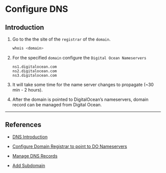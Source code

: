 # Configure DNS

## Introduction

1. Go to the the site of the `registrar` of the `domain`.

    ```bash
    whois <domain>
    ```

2. For the specified `domain` configure the `Digital Ocean Nameservers`

    ```
    ns1.digitalocean.com
    ns2.digitalocean.com
    ns3.digitalocean.com
    ```

3. It will take some time for the name server changes to propagate (~30 min - 2 hours).

4. After the domain is pointed to DigitalOcean’s nameservers, domain record can be managed from Digital Ocean.

---

## References

* [DNS Introduction](https://www.digitalocean.com/community/tutorials/an-introduction-to-dns-terminology-components-and-concepts)

* [Configure Domain Registrar to point to DO Nameservers](https://www.digitalocean.com/community/tutorials/how-to-point-to-digitalocean-nameservers-from-common-domain-registrars)

* [Manage DNS Records](https://www.digitalocean.com/docs/networking/dns/how-to/manage-records/)

* [Add Subdomain](https://www.digitalocean.com/docs/networking/dns/how-to/add-subdomain/)
